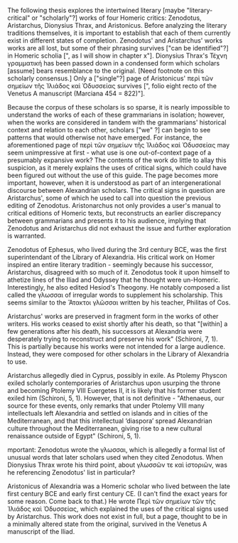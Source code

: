 The following thesis explores the intertwined literary [maybe "literary-critical" or "scholarly"?] works of four Homeric critics: Zenodotus, Aristarchus, Dionysius Thrax, and Aristonicus. Before analyzing the literary traditions themselves, it is important to establish that each of them currently exist in different states of completion. Zenodotus' and Aristarchus' works  works are all lost, but some of their phrasing survives ["can be identified"?] in Homeric scholia [", as I will show in chapter x"].  Dionysius Thrax's Τέχνη γραμματική has been passed down in a condensed form which scholars [assume] bears resemblance to the original. [Need footnote on this scholarly consensus.] Only a ["single"?] page of Aristonicus' περὶ τῶν σημείων τῆς Ἰλιάδος καὶ Ὀδυσσείας survives [", folio eight recto of the Venetus A manuscript (Marciana 454 = 822)"].

Because the corpus of these scholars is so sparse, it is nearly impossible to understand the works of each of these grammarians in isolation; however, when the works are considered in tandem with the grammarians' historical context and relation to each other, scholars ["we" ?] can begin to see patterns that would otherwise not have emerged. For instance, the aforementioned page of περὶ τῶν σημείων τῆς Ἰλιάδος καὶ Ὀδυσσείας may seem unimpressive at first - what use is one out-of-context page of a presumably expansive work? The contents of the work do little to allay this suspicion, as it merely explains the uses of critical signs, which could have been figured out without the use of this guide. The page becomes more important, however, when it is understood as part of an intergenerational discourse between Alexandrian scholars. The critical signs in question are Aristarchus', some of which he used to call into question the previous editing of Zenodotus. Aristonarchus not only provides a user's manual to critical editions of Homeric texts, but reconstructs an earlier discrepancy between grammarians and presents it to his audience, implying that Zenodotus and Aristarchus did not exhaust the issue and further exploration is warranted.

Zenodotus of Ephesus, who lived during the 3rd century BCE, was the first superintendant of the Library of Alexandria. His critical work on Homer inspired an entire literary tradition - seemingly because his successor, Aristarchus, disagreed with so much of it. Zenodotus took it upon himself to athetize lines of the Iliad and Odyssey that he thought were un-Homeric. Interestingly, he also edited Hesiod's Theogony. He notably composed a list called the γλωσσαι of irregular words to supplement his scholarship. This seems similar to the Ἄτακτοι γλῶσσαι written by his teacher, Philitas of Cos.

Aristarchus' works are preserved in fragment form in the works of other writers. His works ceased to exist shortly after his death, so that "[within] a few generations after his death, his successors at Alexandria were desperately trying to reconstruct and preserve his work" (Schironi, 7, 1). This is partially because his works were not intended for a large audience. Instead, they were composed for other scholars in the Library of Alexandria to use.

Aristarchus allegedly died in Cyprus, possibly in exile. As Ptolemy Physcon exiled scholarly contemporaries of Aristarchus upon usurping the throne and becoming Ptolemy VIII Euergetes II, it is likely that his former student exiled him (Schironi, 5, 1). However, that is not definitive - "Athenaeus, our source for these events, only remarks that under Ptolemy VIII many intellectuals left Alexandria and settled on islands and in cities of the Mediterranean, and that this intellectual ‘diaspora’ spread Alexandrian culture throughout the Mediterranean, giving rise to a new cultural renaissance outside of Egypt" (Schironi, 5, 1).

mportant: Zenodotus wrote the γλωσσαι, which is allegedly a formal list of unusual words that later scholars used when they cited Zenodotus. When Dionysius Thrax wrote his third point, about γλωσσῶν τε καὶ ἱστοριῶν, was he referencing Zenodotus' list in particular?

Aristonicus of Alexandria was a Homeric scholar who lived between the late first century BCE and early first century CE. (I can't find the exact years for some reason. Come back to that.) He wrote Περὶ τῶν σημείων τῶν τῆς Ἰλιάδος καὶ Ὀδυσσείας, which explained the uses of the critical signs used by Aristarchus. This work does not exist in full, but a page, thought to be in a minimally altered state from the original, survived in the Venetus A manuscript of the Iliad.
